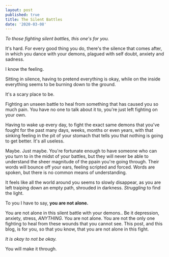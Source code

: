 ```yaml
---
layout: post
published: true
title: The Silent Battles
date: '2020-03-08'
---
```

_To those fighting silent battles, this one's for you._

It's hard.
For every good thing you do, there's the silence that comes after, in which you dance with your demons, plagued with self doubt, anxiety and sadness.

I know the feeling.

Sitting in silence, having to pretend everything is okay, while on the inside everything seems to be burning down to the ground.

It's a scary place to be.

Fighting an unseen battle to heal from something that has caused you so much pain. You have no one to talk about it to, you're just left fighting on your own.

Having to wake up every day, to fight the exact same demons that you've fought for the past many days, weeks, months or even years, with that sinking feeling in the pit of your stomach that tells you that nothing is going to get better. It's all useless.

Maybe. Just maybe. You're fortunate enough to have someone who can you turn to in the midst of your battles, but they will never be able to understand the sheer magnitude of the ppain you're going through. Their words will bounce off your ears, feeling scripted and forced. Words are spoken, but there is no common means of understanding.

It feels like all the world around you seems to slowly disappear, as you are left traiping down an empty path, shrouded in darkness. _Struggling_  to find the light.

To you I have to say,
**you are not alone.**

You are not alone in this silent battle with your demons..
Be it depression, anxiety, stress, _ANYTHING._ You are not alone.
You are not the only one fighting to heal from these wounds that you cannot see.
This post, and this blog, is for you, so that you know, that you are not alone in this fight.

_It is okay to not be okay._ 

You will make it through.
